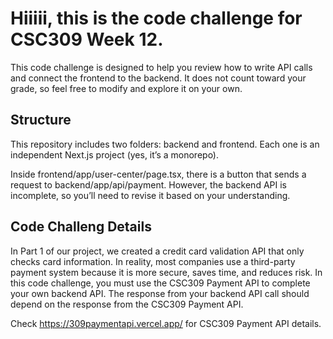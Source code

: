 # Hiiiii, this is the code challenge for CSC309 Week 12.

This code challenge is designed to help you review how to write API calls and connect the frontend to the backend. It does not count toward your grade, so feel free to modify and explore it on your own.

## Structure

This repository includes two folders: backend and frontend. Each one is an independent Next.js project (yes, it’s a monorepo).

Inside frontend/app/user-center/page.tsx, there is a button that sends a request to backend/app/api/payment. However, the backend API is incomplete, so you’ll need to revise it based on your understanding.

## Code Challeng Details
In Part 1 of our project, we created a credit card validation API that only checks card information. In reality, most companies use a third-party payment system because it is more secure, saves time, and reduces risk. In this code challenge, you must use the CSC309 Payment API to complete your own backend API. The response from your backend API call should depend on the response from the CSC309 Payment API.

Check https://309paymentapi.vercel.app/ for CSC309 Payment API details.
